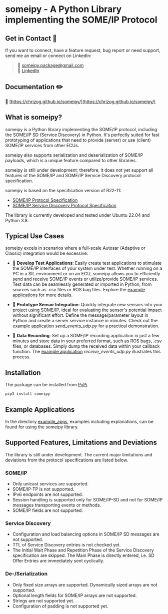 # someipy - A Python Library implementing the SOME/IP Protocol

## Get in Contact :postbox:

If you want to connect, have a feature request, bug report or need support, send me an email or connect on LinkedIn:
> :email: [someipy.package@gmail.com](mailto:someipy.package@gmail.com)  
:electric_plug: [LinkedIn](https://www.linkedin.com/in/ch-herzog/)

## Documentation :pencil2:

:link: [https://chrizog.github.io/someipy/](https://chrizog.github.io/someipy/)


## What is someipy?

someipy is a Python library implementing the SOME/IP protocol, including the SOME/IP SD (Service Discovery) in Python. It's perfectly suited for fast prototyping of applications that need to provide (server) or use (client) SOME/IP services from other ECUs.

someipy also supports serialization and deserialization of SOME/IP payloads, which is a unique feature compared to other libraries.

someipy is still under development; therefore, it does not yet support all features of the SOME/IP and SOME/IP Service Discovery protocol specification.

someipy is based on the specification version of R22-11:
- [SOME/IP Protocol Specification](https://www.autosar.org/fileadmin/standards/R22-11/FO/AUTOSAR_PRS_SOMEIPProtocol.pdf)
- [SOME/IP Service Discovery Protocol Specification](https://www.autosar.org/fileadmin/standards/R22-11/FO/AUTOSAR_PRS_SOMEIPServiceDiscoveryProtocol.pdf)

The library is currently developed and tested under Ubuntu 22.04 and Python 3.8.

## Typical Use Cases

someipy excels in scenarios where a full-scale Autosar (Adaptive or Classic) integration would be excessive:

- :test_tube: **Develop Test Applications**: Easily create test applications to stimulate the SOME/IP interfaces of your system under test. Whether running on a PC in a SIL environment or on an ECU, someipy allows you to efficiently send and receive SOME/IP events or utilize/provide SOME/IP services. Test data can be seamlessly generated or imported in Python, from sources such as .csv files or ROS bag files. Explore the [example applications](#example-applications) for more details.

- :battery: **Prototype Sensor Integration**: Quickly integrate new sensors into your project using SOME/IP, ideal for evaluating the sensor's potential impact without significant effort. Define the message/parameter layout in Python and create a server service instance in minutes. Check out the [example application](#example-applications) *send_events_udp.py* for a practical demonstration.

- :microscope: **Data Recording**: Set up a SOME/IP recording application in just a few minutes and store data in your preferred format, such as ROS bags, .csv files, or databases. Simply dump the received data within your callback function. The [example application](#example-applications) *receive_events_udp.py* illustrates this process.

## Installation

The package can be installed from [PyPi](https://pypi.org/project/someipy/).

```bash
pip3 install someipy
```

## Example Applications

In the directory [example_apps](./example_apps/), examples including explanations, can be found for using the someipy library.

## Supported Features, Limitations and Deviations

The library is still under development. The current major limitations and deviations from the protocol specifications are listed below.

### SOME/IP

- Only unicast services are supported.
- SOME/IP-TP is not supported.
- IPv6 endpoints are not supported.
- Session handling is supported only for SOME/IP-SD and not for SOME/IP messages transporting events or methods.
- SOME/IP fields are not supported.

### Service Discovery

- Configuration and load balancing options in SOME/IP SD messages are not supported.
- TTL of Service Discovery entries is not checked yet.
- The Initial Wait Phase and Repetition Phase of the Service Discovery specification are skipped. The Main Phase is directly entered, i.e. SD Offer Entries are immediately sent cyclically.

### De-/Serialization

- Only fixed size arrays are supported. Dynamically sized arrays are not supported.
- Optional length fields for SOME/IP arrays are not supported.
- Strings are not supported yet.
- Configuration of padding is not supported yet.
